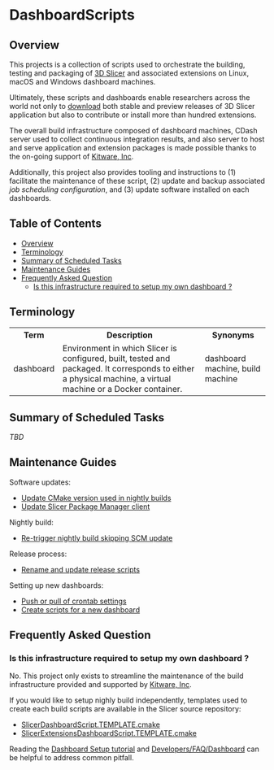 DashboardScripts
================

## Overview

This projects is a collection of scripts used to orchestrate the building, testing and packaging of [3D Slicer](https://slicer.org)
and associated extensions on Linux, macOS and Windows dashboard machines.

Ultimately, these scripts and dashboards enable researchers across the world not only to [download](http://download.slicer.org)
both stable and preview releases of 3D Slicer application but also to contribute or install more than hundred extensions.

The overall build infrastructure composed of dashboard machines, CDash server used to collect continuous
integration results, and also server to host and serve application and extension packages is made possible
thanks to the on-going support of [Kitware, Inc](https://kitware.com).

Additionally, this project also provides tooling and instructions to (1) facilitate the maintenance of these script,
(2) update and backup associated _job scheduling configuration_, and (3) update software installed on each dashboards.


## Table of Contents

* [Overview](#overview)
* [Terminology](#terminology)
* [Summary of Scheduled Tasks](#summary-of-scheduled-tasks)
* [Maintenance Guides](#maintenance-guides)
* [Frequently Asked Question](#frequently-asked-question)
   * [Is this infrastructure required to setup my own dashboard ?](#is-this-infrastructure-required-to-setup-my-own-dashboard-)
<!--
Created by [gh-md-toc](https://github.com/ekalinin/github-markdown-toc)
-->

## Terminology

<table>
  <tr>
    <th>Term</th>
    <th>Description</th>
    <th>Synonyms</th>
  </tr>
  <tr>
    <td>dashboard</td>
    <td>Environment  in which Slicer is configured, built, tested and packaged. It corresponds to either a 
physical machine, a virtual machine or a Docker container.
    </td>
    <td>dashboard machine, build machine</td>
  </tr>
  <tr>
</table>

## Summary of Scheduled Tasks

_TBD_

## Maintenance Guides

Software updates:

* [Update CMake version used in nightly builds](maintenance/guides/update-cmake-nightly-build.md)
* [Update Slicer Package Manager client](maintenance/guides/update-slicerpackagemanager-client.md)

Nightly build:

* [Re-trigger nightly build skipping SCM update](maintenance/guides/re-trigger-nightly-build.md)

Release process:

* [Rename and update release scripts](maintenance/guides/rename-and-update-release-scripts.md)

Setting up new dashboards:

* [Push or pull of crontab settings](maintenance/guides/push-pull-crontab-settings.md)
* [Create scripts for a new dashboard](maintenance/guides/create-scripts-for-new-dashboard.md)

## Frequently Asked Question

### Is this infrastructure required to setup my own dashboard ?

No. This project only exists to streamline the maintenance of the build infrastructure provided and supported
by [Kitware, Inc](https://kitware.com).

If you would like to setup nighly build independently, templates used to create each build scripts are
available in the Slicer source repository:

* [SlicerDashboardScript.TEMPLATE.cmake](https://github.com/Slicer/Slicer/blob/master/CMake/SlicerDashboardScript.TEMPLATE.cmake)
* [SlicerExtensionsDashboardScript.TEMPLATE.cmake](https://github.com/Slicer/Slicer/blob/master/Extensions/CMake/SlicerExtensionsDashboardScript.TEMPLATE.cmake)

Reading the [Dashboard Setup tutorial](https://www.slicer.org/wiki/Documentation/Nightly/Developers/Tutorials/DashboardSetup)
and [Developers/FAQ/Dashboard](https://www.slicer.org/wiki/Documentation/Nightly/Developers/FAQ/Dashboard) can be helpful
to address common pitfall.

